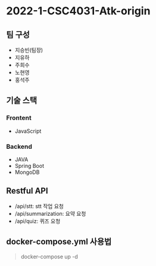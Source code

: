 # 2022-1-CSC4031-Atk-origin

## 팀 구성
- 지승빈(팀장)
- 지유하
- 주희수
- 노현영
- 홍석주

## 기술 스택

### Frontent
- JavaScript

### Backend
- JAVA
- Spring Boot
- MongoDB

## Restful API

- /api/stt: stt 작업 요청
- /api/summarization: 요약 요청
- /api/quiz: 퀴즈 요청


## docker-compose.yml 사용법
> docker-compose up -d
